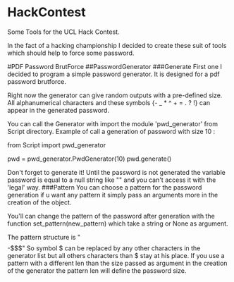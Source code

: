 # HackContest
Some Tools for the UCL Hack Contest.

In the fact of a hacking championship I decided to create 
these suit of tools which should help to force some password.

#PDF Password BrutForce
##PasswordGenerator
###Generate
First one I decided to program a simple password generator.
It is designed for a pdf password brutforce.

Right now the generator can give random outputs with a pre-defined size.
All alphanumerical characters and these symbols {- _ * ^ + = . ? !} can appear
in the generated password.

You can call the Generator with import the module 'pwd_generator' from Script directory.
Example of call a generation of password with size 10 :

from Script import pwd_generator

pwd = pwd_generator.PwdGenerator(10)
pwd.generate()

Don't forget to generate it! Until the password is not generated the variable password is equal to a null string like "" and you can't access it with the 'legal' way.
###Pattern
You can choose a pattern for the password generation if u want any pattern it simply pass an arguments more in the creation of the object.

You'll can change the pattern of the password after generation with the function set_pattern(new_pattern) which take a string or None as argument.

The pattern structure is "$$$$-$$$"
So symbol $ can be replaced by any other characters in the generator list but all others characters than $ stay at his place.
If you use a pattern with a different len than the size passed as argument in the creation of the generator the pattern len will define the password size.
